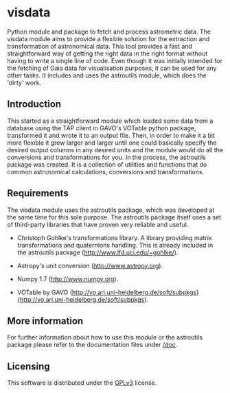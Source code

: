 # visdata

Python module and package to fetch and process astrometric data.
The visdata module aims to provide a flexible solution for the extraction and transformation
of astronomical data. This tool provides a fast and straightforward way of getting the right
data in the right format without having to write a single line of code.
Even though it was initially intended for the fetching of Gaia data
for visualisation purposes, it can be used for any other tasks.
It includes and uses the astroutils module, which does the 'dirty' work.

## Introduction

This started as a straightforward module
which loaded some data from a database using the TAP client in GAVO's VOTable python 
package, transformed it and wrote it to an output file. Then, in order to make it a bit more flexible
it grew larger and larger until one could basically specify the desired output columns
in any desired units and the module would do all the conversions and transformations
for you. In the process, the astroutils package was created. It is a collection of utilities and functions
that do common astronomical calculations, conversions and transformations. 

## Requirements

The visdata module uses the astroutils package, which was developed at the same time for this sole purpose.
The astroutils package itself uses a set of third-party libraries that have proven very reliable and useful.

-  Christoph Gohlke's transformations library. A library providing matrix transformations and quaternions handling. This is already included in the astroutils package (http://www.lfd.uci.edu/~gohlke/).

-  Astropy's unit conversion (http://www.astropy.org).

-  Numpy 1.7 (http://www.numpy.org).

-  VOTable by GAVO (http://vo.ari.uni-heidelberg.de/soft/subpkgs}{http://vo.ari.uni-heidelberg.de/soft/subpkgs).


## More information

For further information about how to use this module or the astroutils package please refer to the
documentation files under [/doc](/langurmonkey/visdata/tree/master/doc).

## Licensing

This software is distributed under the [GPLv3](https://www.gnu.org/licenses/gpl.html) license.
